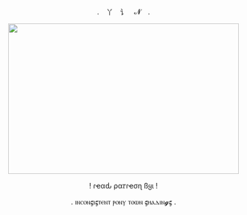 <p align="center"> . 丫 讠 𝓝 .

<p align="center">
  <img width="460" height="300" src="https://cdn.discordapp.com/attachments/910420166544875563/1322816662486908999/ezgif.com-gif-maker.gif?ex=67724085is=6770ef05hm=59c5e9a681ef0bc6cb44b40ed06480c818e5c083cc7110dd81e21b9310d1d529](https://cdn.discordapp.com/attachments/910420166544875563/1322816662486908999/ezgif.com-gif-maker.gif?ex=678169c5&is=67801845&hm=8c4dfe3cb89ca60c8736253e026d24f7898beaf0de27ede0d310b66fd530dad9&">
</p>
<p align="center"> ! ɾҽαԃ ρα𝜏ɾҽσɳ ßყι !
<p align="center">  . ⲓⲛⲥⲟⲛ𝛓ⲓ𝛓ⲧⲉⲛⲧ ⲣⲟⲛⲩ ⲧⲟⲱⲛ 𝛓ⲏⲁⲇⲓⲛ𝓰𝛓 . 
